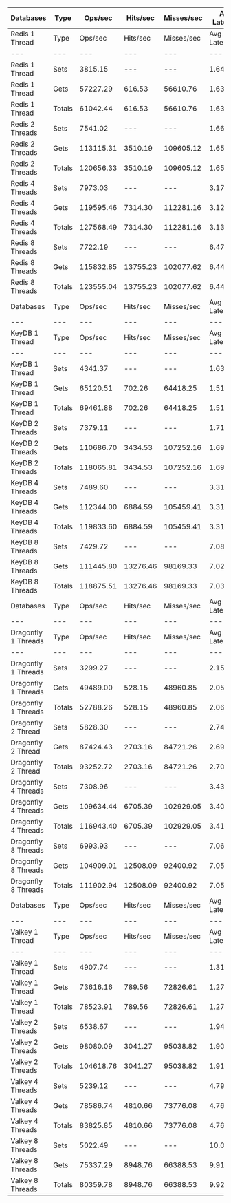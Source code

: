 | Databases | Type | Ops/sec | Hits/sec | Misses/sec | Avg Latency | p50 Latency | p99 Latency | p99.9 Latency | KB/sec |
| --- | --- | --- | --- | --- | --- | --- | --- | --- | --- |
| Redis 1 Thread | Type | Ops/sec | Hits/sec | Misses/sec | Avg Latency | p50 Latency | p99 Latency | p99.9 Latency | KB/sec |
| --- | --- | --- | --- | --- | --- | --- | --- | --- | --- |
Redis 1 Thread | Sets | 3815.15 | --- | --- | 1.64782 | 1.61500 | 2.55900 | 6.55900 | 3993.96 |
Redis 1 Thread | Gets | 57227.29 | 616.53 | 56610.76 | 1.63717 | 1.61500 | 2.57500 | 6.17500 | 2798.11 |
Redis 1 Thread | Totals | 61042.44 | 616.53 | 56610.76 | 1.63784 | 1.61500 | 2.55900 | 6.20700 | 6792.07 |
Redis 2 Threads | Sets | 7541.02 | --- | --- | 1.66625 | 1.43900 | 3.63100 | 8.31900 | 7894.45 |
Redis 2 Threads | Gets | 113115.31 | 3510.19 | 109605.12 | 1.65835 | 1.43100 | 3.71100 | 9.79100 | 7831.23 |
Redis 2 Threads | Totals | 120656.33 | 3510.19 | 109605.12 | 1.65884 | 1.43100 | 3.71100 | 9.72700 | 15725.69 |
Redis 4 Threads | Sets | 7973.03 | --- | --- | 3.17098 | 3.03900 | 7.32700 | 14.07900 | 8346.71 |
Redis 4 Threads | Gets | 119595.46 | 7314.30 | 112281.16 | 3.12884 | 3.02300 | 6.84700 | 15.10300 | 11896.95 |
Redis 4 Threads | Totals | 127568.49 | 7314.30 | 112281.16 | 3.13147 | 3.02300 | 6.87900 | 14.97500 | 20243.66 |
Redis 8 Threads | Sets | 7722.19 | --- | --- | 6.47415 | 6.07900 | 15.23100 | 44.54300 | 8084.12 |
Redis 8 Threads | Gets | 115832.85 | 13755.23 | 102077.62 | 6.44152 | 6.07900 | 15.03900 | 45.05500 | 18219.75 |
Redis 8 Threads | Totals | 123555.04 | 13755.23 | 102077.62 | 6.44356 | 6.07900 | 15.03900 | 44.79900 | 26303.87 |
| Databases | Type | Ops/sec | Hits/sec | Misses/sec | Avg Latency | p50 Latency | p99 Latency | p99.9 Latency | KB/sec |
| --- | --- | --- | --- | --- | --- | --- | --- | --- | --- |
| KeyDB 1 Thread | Type | Ops/sec | Hits/sec | Misses/sec | Avg Latency | p50 Latency | p99 Latency | p99.9 Latency | KB/sec |
| --- | --- | --- | --- | --- | --- | --- | --- | --- | --- |
KeyDB 1 Thread | Sets | 4341.37 | --- | --- | 1.63475 | 1.53500 | 2.54300 | 15.03900 | 4544.84 |
KeyDB 1 Thread | Gets | 65120.51 | 702.26 | 64418.25 | 1.51167 | 1.51900 | 2.33500 | 6.14300 | 3184.74 |
KeyDB 1 Thread | Totals | 69461.88 | 702.26 | 64418.25 | 1.51937 | 1.51900 | 2.33500 | 7.26300 | 7729.58 |
KeyDB 2 Threads | Sets | 7379.11 | --- | --- | 1.71823 | 1.51900 | 4.54300 | 10.55900 | 7724.96 |
KeyDB 2 Threads | Gets | 110686.70 | 3434.53 | 107252.16 | 1.69402 | 1.51100 | 4.22300 | 9.79100 | 7662.80 |
KeyDB 2 Threads | Totals | 118065.81 | 3434.53 | 107252.16 | 1.69553 | 1.51100 | 4.25500 | 9.85500 | 15387.75 |
KeyDB 4 Threads | Sets | 7489.60 | --- | --- | 3.31746 | 3.21500 | 8.25500 | 19.71100 | 7840.62 |
KeyDB 4 Threads | Gets | 112344.00 | 6884.59 | 105459.41 | 3.31585 | 3.18300 | 8.38300 | 18.43100 | 11189.43 |
KeyDB 4 Threads | Totals | 119833.60 | 6884.59 | 105459.41 | 3.31595 | 3.19900 | 8.38300 | 18.43100 | 19030.06 |
KeyDB 8 Threads | Sets | 7429.72 | --- | --- | 7.08182 | 6.49500 | 20.73500 | 52.22300 | 7777.94 |
KeyDB 8 Threads | Gets | 111445.80 | 13276.46 | 98169.33 | 7.02746 | 6.49500 | 19.96700 | 51.45500 | 17572.06 |
KeyDB 8 Threads | Totals | 118875.51 | 13276.46 | 98169.33 | 7.03086 | 6.49500 | 20.09500 | 51.45500 | 25350.00 |
| Databases | Type | Ops/sec | Hits/sec | Misses/sec | Avg Latency | p50 Latency | p99 Latency | p99.9 Latency | KB/sec |
| --- | --- | --- | --- | --- | --- | --- | --- | --- | --- |
| Dragonfly 1 Threads | Type | Ops/sec | Hits/sec | Misses/sec | Avg Latency | p50 Latency | p99 Latency | p99.9 Latency | KB/sec |
| --- | --- | --- | --- | --- | --- | --- | --- | --- | --- |
Dragonfly 1 Threads | Sets | 3299.27 | --- | --- | 2.15630 | 1.83900 | 4.89500 | 15.61500 | 3453.90 |
Dragonfly 1 Threads | Gets | 49489.00 | 528.15 | 48960.85 | 2.05778 | 1.82300 | 4.54300 | 8.06300 | 2414.71 |
Dragonfly 1 Threads | Totals | 52788.26 | 528.15 | 48960.85 | 2.06393 | 1.82300 | 4.57500 | 8.89500 | 5868.61 |
Dragonfly 2 Thread | Sets | 5828.30 | --- | --- | 2.74061 | 2.62300 | 8.31900 | 14.20700 | 6101.46 |
Dragonfly 2 Thread | Gets | 87424.43 | 2703.16 | 84721.26 | 2.69955 | 2.62300 | 7.23100 | 13.43900 | 6042.76 |
Dragonfly 2 Thread | Totals | 93252.72 | 2703.16 | 84721.26 | 2.70212 | 2.62300 | 7.32700 | 13.50300 | 12144.22 |
Dragonfly 4 Threads | Sets | 7308.96 | --- | --- | 3.43462 | 3.56700 | 8.44700 | 15.61500 | 7651.52 |
Dragonfly 4 Threads | Gets | 109634.44 | 6705.39 | 102929.05 | 3.40983 | 3.55100 | 8.38300 | 16.89500 | 10906.36 |
Dragonfly 4 Threads | Totals | 116943.40 | 6705.39 | 102929.05 | 3.41138 | 3.55100 | 8.38300 | 16.76700 | 18557.88 |
Dragonfly 8 Threads | Sets | 6993.93 | --- | --- | 7.06042 | 6.75100 | 21.88700 | 58.87900 | 7321.73 |
Dragonfly 8 Threads | Gets | 104909.01 | 12508.09 | 92400.92 | 7.05859 | 6.71900 | 21.75900 | 58.62300 | 16551.78 |
Dragonfly 8 Threads | Totals | 111902.94 | 12508.09 | 92400.92 | 7.05871 | 6.71900 | 21.75900 | 58.62300 | 23873.50 |
| Databases | Type | Ops/sec | Hits/sec | Misses/sec | Avg Latency | p50 Latency | p99 Latency | p99.9 Latency | KB/sec |
| --- | --- | --- | --- | --- | --- | --- | --- | --- | --- |
| Valkey 1 Thread | Type | Ops/sec | Hits/sec | Misses/sec | Avg Latency | p50 Latency | p99 Latency | p99.9 Latency | KB/sec |
| --- | --- | --- | --- | --- | --- | --- | --- | --- | --- |
Valkey 1 Thread | Sets | 4907.74 | --- | --- | 1.31451 | 1.11900 | 2.57500 | 7.45500 | 5137.76 |
Valkey 1 Thread | Gets | 73616.16 | 789.56 | 72826.61 | 1.27062 | 1.11900 | 2.36700 | 5.11900 | 3595.89 |
Valkey 1 Thread | Totals | 78523.91 | 789.56 | 72826.61 | 1.27336 | 1.11900 | 2.38300 | 6.27100 | 8733.65 |
Valkey 2 Threads | Sets | 6538.67 | --- | --- | 1.94660 | 1.80700 | 4.06300 | 10.94300 | 6845.13 |
Valkey 2 Threads | Gets | 98080.09 | 3041.27 | 95038.82 | 1.90796 | 1.79900 | 3.35900 | 9.15100 | 6787.95 |
Valkey 2 Threads | Totals | 104618.76 | 3041.27 | 95038.82 | 1.91038 | 1.79900 | 3.35900 | 9.40700 | 13633.07 |
Valkey 4 Threads | Sets | 5239.12 | --- | --- | 4.79623 | 4.70300 | 9.40700 | 15.29500 | 5484.66 |
Valkey 4 Threads | Gets | 78586.74 | 4810.66 | 73776.08 | 4.76544 | 4.70300 | 9.34300 | 15.10300 | 7821.96 |
Valkey 4 Threads | Totals | 83825.85 | 4810.66 | 73776.08 | 4.76736 | 4.70300 | 9.34300 | 15.10300 | 13306.62 |
Valkey 8 Threads | Sets | 5022.49 | --- | --- | 10.00571 | 9.59900 | 23.67900 | 41.21500 | 5257.88 |
Valkey 8 Threads | Gets | 75337.29 | 8948.76 | 66388.53 | 9.91545 | 9.59900 | 20.99100 | 41.47100 | 11852.49 |
Valkey 8 Threads | Totals | 80359.78 | 8948.76 | 66388.53 | 9.92109 | 9.59900 | 21.11900 | 41.47100 | 17110.37 |
